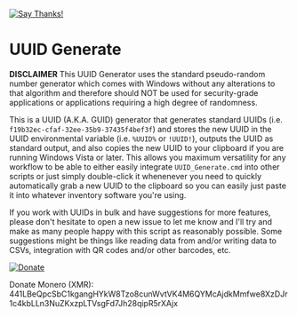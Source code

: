 [![Say Thanks!](https://img.shields.io/badge/Say%20Thanks-!-1EAEDB.svg)](https://saythanks.io/to/thescripttiger%40gmail.com)

# UUID Generate
**DISCLAIMER**
This UUID Generator uses the standard pseudo-random number generator which comes with Windows without any alterations to that algorithm and therefore should NOT be used for security-grade applications or applications requiring a high degree of randomness.

This is a UUID (A.K.A. GUID) generator that generates standard UUIDs (i.e. `f19b32ec-cfaf-32ee-35b9-37435f4bef3f`) and stores the new UUID in the UUID environmental variable (i.e. `%UUID%` or `!UUID!`), outputs the UUID as standard output, and also copies the new UUID to your clipboard if you are running Windows Vista or later. This allows you maximum versatility for any workflow to be able to either easily integrate `UUID_Generate.cmd` into other scripts or just simply double-click it whenenever you need to quickly automatically grab a new UUID to the clipboard so you can easily just paste it into whatever inventory software you're using.

If you work with UUIDs in bulk and have suggestions for more features, please don't hesitate to open a new issue to let me know and I'll try and make as many people happy with this script as reasonably possible. Some suggestions might be things like reading data from and/or writing data to CSVs, integration with QR codes and/or other barcodes, etc.

[![Donate](https://www.paypalobjects.com/en_US/i/btn/btn_donateCC_LG.gif)](https://www.paypal.com/cgi-bin/webscr?cmd=_s-xclick&hosted_button_id=MZ4FH4G5XHGZ4)

Donate Monero (XMR): 441LBeQpcSbC1kgangHYkW8Tzo8cunWvtVK4M6QYMcAjdkMmfwe8XzDJr1c4kbLLn3NuZKxzpLTVsgFd7Jh28qipR5rXAjx

